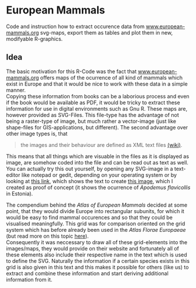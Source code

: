 # European Mammals
Code and instruction how to extract occurence data from www.european-mammals.org svg-maps, export them as tables and plot them in new, modifyable R-graphics.

## Idea
The basic motivation for this R-Code was the fact that www.european-mammals.org offers maps of the ocurrence of all kind of mammals which exist in Europe and that it would be nice to work with these data in a simple manner.  
Copying these information from books can be a laborious process and even if the book would be available as PDF, it would be tricky to extract these information for use in digital environments such as Gnu R. These maps are, however provided as SVG-Files. This file-type has the advantage of not being a raster-type of image, but much rather a vector-image (just like shape-files for GIS-applications, but different). The second advantage over other image types is, that  
> the images and their behaviour are defined as XML text files [(wiki)](https://en.wikipedia.org/wiki/Scalable_Vector_Graphics).

This means that all things which are visuable in the files as it is displayed as image, are somehow coded into the file and can be read out as text as well. You can actually try this out yourself, by opening any SVG-image in a text-editor like notepad or 
gedit, depending on your operating system or by looking at [this link](https://raw.githubusercontent.com/EhrmannS/european-mammals/master/apo_fla.svg), which shows the text to create [this image](https://github.com/EhrmannS/european-mammals/blob/master/apo_fla.svg), which I created as proof of concept (it shows the ocurrence of *Apodemus flavicollis* in Estonia).

The compendium behind the *Atlas of European Mammals* decided at some point, that they would divide Europe into rectangular subunits, for which it would be easy to find mammal occurences and so that they could be visualised meaningfully. This grid was for comparison oriented on the grid system which has before already been used in the *Atlas Florae Europaeae* (but read more on this topic [here](http://www.luomus.fi/en/new-grid-system-atlas-florae-europaeae)).  
Consequently it was neccessary to draw all of these grid-elements into the images/maps, they would provide on their website and fortunately all of these elements also include their respective name in the text which is used to define the SVG. Naturally the information if a certain species exists in this grid is also given in this text and this makes it possible for others (like us) to extract and combine these information and start deriving additional information from it.